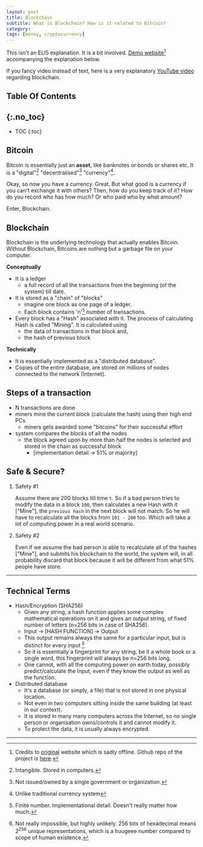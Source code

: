 ```yaml
---
layout: post
title: Blockchain
subtitle: What is Blockchain? How is it related to Bitcoin?
category: 
tags: [money, cryptocurrency]
---
```


This isn't an ELI5 explanation. It is a bit involved.
[Demo website](//vishalgauba.me/blockchain-demo)[^1] accompanying the explanation below. 

If you fancy video instead of text, here is a very explanatory [YouTube video](https://www.youtube.com/watch?v=_160oMzblY8) regarding blockchain. 


## Table Of Contents
{:.no_toc}
---
- TOC
{:toc}

		
		
## Bitcoin

Bitcoin is essentially just an **asset**, like banknotes or bonds or shares etc. It is a "digital"[^2] "decentralised"[^3] "currency"[^4].

Okay, so now you have a currency. Great. But what good is a currency if you can't exchange it with others?
Then, how do you keep track of it? How do you record who has how much? Or who paid who by what amount?

Enter, Blockchain. 

## Blockchain

Blockchain is the underlying technology that actually enables Bitcoin. Without Blockchain, Bitcoins are nothing but a garbage file on your computer.

**Conceptually**

- It is a ledger
  - a full record of all the transactions from the beginning (of the system) till date.
- It is stored as a "chain" of "blocks"
  -  imagine one block as one page of a ledger.
  - Each block contains 'n'[^5] number of transactions.
- Every block has a "Hash" associated with it. The process of calculating Hash is called "Mining". It is calculated using
  - the data of transactions in that block and,
  - the hash of previous block

**Technically**

- It is essentially implemented as a "distributed database". 
- Copies of the entire database, are stored on millions of nodes connected to the network (Internet).



## Steps of a transaction

- N transactions are done
- miners mine the current block (calculate the hash) using their high end PCs
  - miners gets awarded some "bitcoins" for their successful effort
- system compares the blocks of all the nodes
  - the block agreed upon by more than half the nodes is selected and stored in the chain as successful block 
    - [implementation detail -> 51% or majority]



## Safe & Secure?

1. Safety #1

   Assume there are 200 blocks till time `t`. So if a bad person tries to modify the data in a block `100`, then calculates a new Hash with it ["Mine"], the `previous hash` in the next block will not match. So he will have to recalculate all the blocks from `101 - 200` too. Which will take a lot of computing power in a real world scenario.

2. Safety #2

   Even if we assume the bad person is able to recalculate all of the hashes ["Mine"], and submits his blockchain to the world, the system will, in all probability discard that block because it will be different from what 51% people have store.


---

## Technical Terms

- Hash/Encryption (SHA256)
  - Given any string, a hash function applies some complex mathematical operations on it and gives an output string, of fixed number of letters (n=256 bits in case of SHA256).
  - Input -> [HASH FUNCTION] -> Output
  - This output remains always the same for a particular input, but is distinct for every input [^6]
  - So it is essentially a fingerprint for any string, be it a whole book or a single word, this fingerprint will always be n=256 bits long.
  - One cannot, with all the computing power on earth today, possibly predict/calculate the Input, even if they know the output as well as the function.
- Distributed database
  - It's a database (or simply, a file) that is not stored in one physical location.
  - Not even in two computers sitting inside the same building (at least in our context).
  - It is stored in many many computers across the Internet, so no single person or organisation owns/controls it and cannot modify it.
  - To protect the data, it is usually always encrypted.

---

[^1]: Credits to [original](http://anders.com/blockchain/) website which is sadly offline. Github repo of the project is [here](https://github.com/anders94/blockchain-demo).
[^2]: Intangible. Stored in computers.
[^3]: Not issued/owned by a single government or organization.
[^4]: Unlike traditional currency system
[^5]: Finite number. Implementational detail. Doesn't really matter how much.
[^6]: Not really impossible, but highly unlikely. 256 bits of hexadecimal means $2^{256}$ unique representations, which is a huugeee number compared to scope of human existence.
